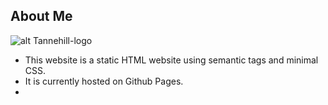 ## About Me 

![alt Tannehill-logo](http://https://github.com/thefutureseer/prework-about-me/blob/master/css/img/logo_pic_IMG.jpg/to/img.png)

* This website is a static HTML website using semantic tags and minimal CSS. 
* It is currently hosted on Github Pages.
* 
